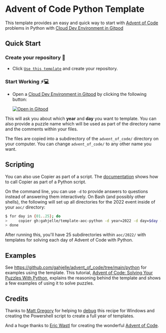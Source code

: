 # Advent of Code Python Template

This template provides an easy and quick way to start with [Advent of Code](https://adventofcode.com/) problems in Python with [Cloud Dev Environment in Gitpod](https://www.gitpod.io/cde)

## Quick Start

### Create your repository 📝

- Click [`Use this template`](https://github.com/Gitpod-Samples/aoc-python-template/generate) and create your repository.

### Start Working ⚡💻

- Open a [Cloud Dev Environment in Gitpod](https://www.gitpod.io/cde) by clicking the following button:

  [![Open in Gitpod](https://gitpod.io/button/open-in-gitpod.svg)](https://gitpod.io/from-referrer)

This will ask you about which **year** and **day** you want to template. You can also provide a puzzle name which will be used as part of the directory name and the comments within your files.

The files are copied into a subdirectory of the `advent_of_code/` directory on your computer. You can change `advent_of_code/` to any other name you want.

## Scripting

You can also use Copier as part of a script. The [documentation](https://copier.readthedocs.io/en/stable/api/) shows how to call Copier as part of a Python script.

On the command line, you can use `-d` to provide answers to questions instead of answering them interactively. On Bash (and possibly other shells), the following will set up all directories for the 2022 event inside of your `aoc/` directory:

```sh
$ for day in {01..25}; do
>     copier gh:gahjelle/template-aoc-python -d year=2022 -d day=$day -d puzzle_name="" -d puzzle_dir=$day aoc/
> done
```

After running this, you'll have 25 subdirectories within `aoc/2022/` with templates for solving each day of Advent of Code with Python.

## Examples

See https://github.com/gahjelle/advent_of_code/tree/main/python for examples using the template. This tutorial, [Advent of Code: Solving Your Puzzles With Python](https://realpython.com/python-advent-of-code/), explains the reasoning behind the template and shows a few examples of using it to solve puzzles.

## Credits

Thanks to [Matt Gregory](https://github.com/grovduck) for helping to [debug](https://github.com/gahjelle/template-aoc-python/issues/1) this recipe for Windows and creating the Powershell script to create a full year of templates.

And a huge thanks to [Eric Wastl](https://twitter.com/ericwastl/) for creating the wonderful [Advent of Code](https://adventofcode.com/).
